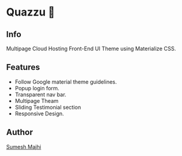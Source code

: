 # Quazzu 💠

## Info

Multipage Cloud Hosting Front-End UI Theme using Materialize CSS.

## Features  

- Follow Google material theme guidelines.
- Popup login form.
- Transparent nav bar.
- Multipage Theam
- Sliding Testimonial section
- Responsive Design.

## Author

[Sumesh Majhi](https://github.com/MajhiRockzZ)
